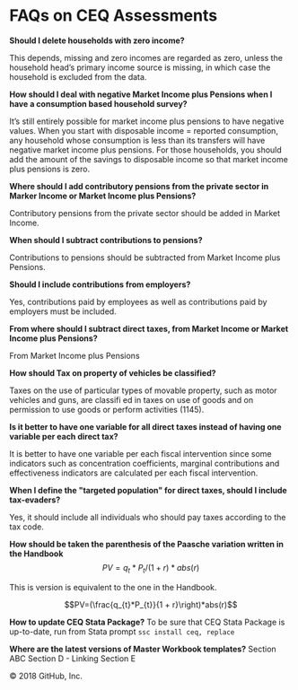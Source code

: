 # FAQs on CEQ Assessments

**Should I delete households with zero income?**

This depends, missing and zero incomes are regarded as zero, unless the household head’s primary income source is missing, in which case the household is excluded from the data.

**How should I deal with negative Market Income plus Pensions when I
have a consumption based household survey?**

It’s still entirely possible for market income plus pensions to have negative values. When you start with disposable income = reported consumption, any household whose consumption is less than its transfers will have negative market income plus pensions. For those households, you should add the amount of the savings to disposable income so that market income plus pensions is zero.

**Where should I add contributory pensions from the private sector
in Marker Income or Market Income plus Pensions?**

Contributory pensions from the private sector should be added in Market Income.

**When should I subtract contributions to pensions?**

Contributions to pensions should be subtracted from Market Income plus Pensions.

**Should I include contributions from employers?**

Yes, contributions paid by employees as well as contributions paid by employers must be included.

**From where should I subtract direct taxes, from Market Income or
Market Income plus Pensions?**

From Market Income plus Pensions

**How should Tax on property of vehicles be classified?**

Taxes on the use of particular types of movable property, such as motor vehicles and guns, are classifi ed in taxes on use of goods and on permission to use goods or perform activities (1145).

**Is it better to have one variable for all direct taxes instead of
having one variable per each direct tax?**

It is better to have one variable per each fiscal intervention since some indicators such as concentration coefficients, marginal contributions and effectiveness indicators are calculated per each fiscal intervention.

**When I define the "targeted population" for direct taxes, should I
include tax-evaders?**

Yes, it should include all individuals who should pay taxes according to the tax code.

**How should be taken the parenthesis of the Paasche variation
written in the Handbook**  $$PV=q_{t} *P_{t}/(1+r)*abs(r)$$

This is version is equivalent to the one in the Handbook.

$$PV=(\frac{q_{t}*P_{t}}{1 + r}\right)*abs(r)$$

**How to update CEQ Stata Package?**
To be sure that CEQ Stata Package is up-to-date, run from Stata prompt ``ssc install ceq, replace`` 

**Where are the latest versions of Master Workbook templates?**
Section ABC
Section D - Linking
Section E

© 2018 GitHub, Inc.
